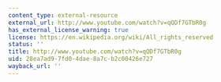 ```yaml
---
content_type: external-resource
external_url: http://www.youtube.com/watch?v=qQDf7GTbR0g
has_external_license_warning: true
license: https://en.wikipedia.org/wiki/All_rights_reserved
status: ''
title: http://www.youtube.com/watch?v=qQDf7GTbR0g
uid: 28ea7ad9-7fd0-4dae-8a7c-b2c00426e727
wayback_url: ''
---
```

